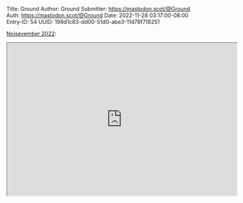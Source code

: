 Title: Ground
Author: Ground
Submitter: https://mastodon.scot/@Ground
Auth: https://mastodon.scot/@Ground
Date: 2022-11-28 03:17:00-08:00
Entry-ID: 54
UUID: 198d1c83-dd00-51d0-abe3-11d78f718251

<!-- https://funkwhale.co.uk/library/albums/4172/ -->
[Noisevember 2022](https://funkwhale.co.uk/library/albums/4172/):

<iframe src="https://funkwhale.co.uk/front/embed.html?type=album&id=4172" width="600" height="400" allow="accelerometer; autoplay; picture-in-picture" seamless><a href="https://funkwhale.co.uk/library/albums/4172/">Noisevember 2022</a></iframe>

